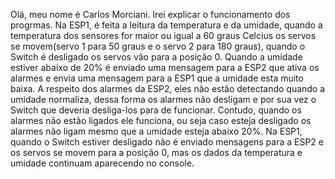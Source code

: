 Olá, meu nome é  Carlos Morciani.
Irei explicar o funcionamento dos progrmas.
Na ESP1, é feita a leitura da temperatura e da umidade, quando a temperatura dos sensores for maior ou igual a 60 graus Celcius os servos se movem(servo 1 para 50 graus e o servo 2 para 180 graus), quando o Switch é desligado os servos vão para a posição 0.
Quando a umidade estiver abaixo de 20% é enviado uma mensagem para a ESP2 que ativa os alarmes e envia uma mensagem para a ESP1 que a umidade esta muito baixa. A respeito dos alarmes da ESP2,  eles não estão detectando quando a umidade normaliza, dessa forma os alarmes não desligam e por sua vez o Switch que deveria desliga-los para de funcionar. Contudo, quando os alarmes não estão ligados ele funciona, ou seja caso esteja desligado os alarmes não ligam mesmo que a umidade esteja abaixo 20%.
Na ESP1, quando o Switch estiver desligado não é enviado mensagens para a ESP2 e os servos se movem para a posição 0, mas os dados da temperatura e umidade continuam aparecendo no console.
